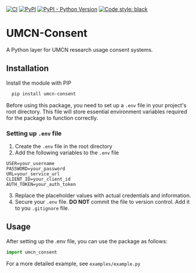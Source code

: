 [![CI](https://github.com/ResearchBureau/umcn-consent/actions/workflows/build.yml/badge.svg)](https://github.com/ResearchBureau/umcn-consent/actions/workflows/build.yml)
[![PyPI](https://img.shields.io/pypi/v/umcn-consent)](https://pypi.org/project/umcn-consent/)
[![PyPI - Python Version](https://img.shields.io/pypi/pyversions/umcn-consent)](https://pypi.org/project/umcn-consent/)
[![Code style: black](https://img.shields.io/badge/code%20style-black-000000.svg)](https://github.com/psf/black)

# UMCN-Consent
A Python layer for UMCN research usage consent systems.

## Installation

Install the module with PIP

```bash
  pip install umcn-consent
```
    
Before using this package, you need to set up a `.env` file in your project's root directory.
This file will store essential environment variables required for the package to function correctly.

### Setting up `.env` file
1. Create the `.env` file in the root directory
2. Add the following variables to the `.env` file
```dotenv
USER=your_username
PASSWORD=your_password
URL=your_service_url
CLIENT_ID=your_client_id
AUTH_TOKEN=your_auth_token 
```
3. Replace the placeholder values with actual credentials and information.
4. Secure your `.env` file. <b>DO NOT</b> commit the file to version control. Add it to you `.gitignore` file.

## Usage
After setting up the .env file, you can use the package as follows:

```python
import umcn_consent
```
For a more detailed example, see ```examples/example.py```
